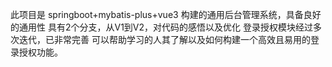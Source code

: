 此项目是 springboot+mybatis-plus+vue3 构建的通用后台管理系统，具备良好的通用性
具有2个分支，从V1到V2，对代码的感悟以及优化
登录授权模块经过多次迭代，已非常完善
可以帮助学习的人其了解以及如何构建一个高效且易用的登录授权功能。

